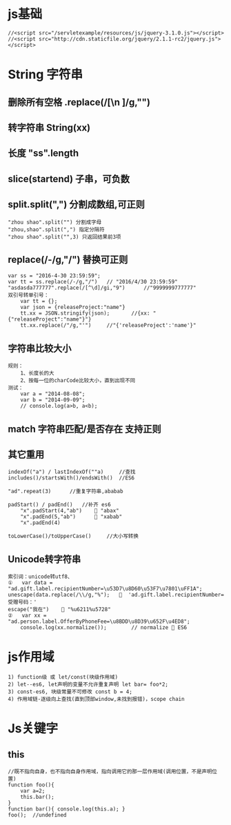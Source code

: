 
# js基础
	//<script src="/servletexample/resources/js/jquery-3.1.0.js"></script>
	//<script src="http://cdn.staticfile.org/jquery/2.1.1-rc2/jquery.js"></script>


# String 字符串
## 删除所有空格 .replace(/[\n ]/g,"")

## 转字符串 String(xx)

## 长度 "ss".length

## slice(startend) 子串，可负数

## split.split(",") 分割成数组,可正则
	"zhou shao".split("") 分割成字母
	"zhou,shao".split(",") 指定分隔符
	"zhou shao".split("",3) 只返回结果前3项

## replace(/-/g,"/") 替换可正则
	var ss = "2016-4-30 23:59:59";
	var tt = ss.replace(/-/g,"/")	// "2016/4/30 23:59:59"
	"asdasda777777".replace(/[^\d]/gi,"9")		//"9999999777777"
	双引号转单引号：
		var tt = {};
		var json = {releaseProject:"name"}
		tt.xx = JSON.stringify(json);		//{xx: "{"releaseProject":"name"}"}
		tt.xx.replace(/"/g,"'")		//"{'releaseProject':'name'}"	

## 字符串比较大小
	规则：
		1、长度长的大
		2、按每一位的charCode比较大小，直到出现不同
	测试：
		var a = "2014-08-08";
		var b = "2014-09-09";
		// console.log(a>b, a<b); 

## match 字符串匹配/是否存在 支持正则

## 其它重用
	indexOf("a") / lastIndexOf(""a)		//查找
	includes()/startsWith()/endsWith() 	//ES6
	
	"ad".repeat(3)		//重复字符串,ababab

	padStart() / padEnd() 	//补齐 es6
		"x".padStart(4,"ab")	 "abax"
		"x".padEnd(5,"ab")		 "xabab"
		"x".padEnd(4)	
	
	toLowerCase()/toUpperCase()		//大小写转换

## Unicode转字符串
	索引词：unicode转utf8、
	①	var data = "ad.gift.label.recipientNumber=\u53D7\u8D60\u53F7\u7801\uFF1A";
	unescape(data.replace(/\\/g,"%");	  'ad.gift.label.recipientNumber=受赠号码：'
	escape("我在")	 "%u6211%u5728"
	② 	var xx = "ad.person.label.OfferByPhoneFee=\u8BDD\u8D39\u652F\u4ED8";
		console.log(xx.normalize());		// normalize  ES6



# js作用域
	1) function级 或 let/const(块级作用域)
	2) let--es6, let声明的变量不允许重复声明 let bar= foo*2;
	3) const-es6, 块级常量不可修改 const b = 4;
	4) 作用域链-逐级向上查找(直到顶部window,未找到报错)，scope chain

# Js关键字
## this
	//既不指向自身，也不指向自身作用域，指向调用它的那一层作用域(调用位置，不是声明位置)
	function foo(){
		var a=2;
		this.bar();
	}
	function bar(){ console.log(this.a); }
	foo();	//undefined


